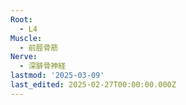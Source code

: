 ```yaml
---
Root:
  - L4
Muscle:
  - 前脛骨筋
Nerve:
  - 深腓骨神経
lastmod: '2025-03-09'
last_edited: 2025-02-27T00:00:00.000Z
---
```



